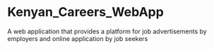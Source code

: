 # Kenyan_Careers_WebApp
A web application that provides a platform for job advertisements by employers and online application by job seekers 
